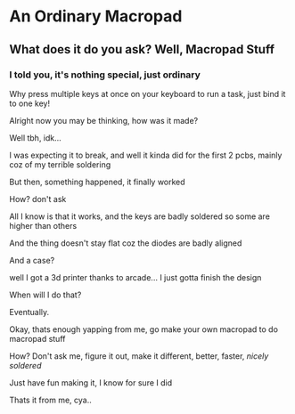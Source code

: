 # An Ordinary Macropad
## What does it do you ask? Well, Macropad Stuff
### I told you, it's nothing special, just ordinary

Why press multiple keys at once on your keyboard to run a task, just bind it to one key!

Alright now you may be thinking, how was it made?

Well tbh, idk...

I was expecting it to break, and well it kinda did for the first 2 pcbs, mainly coz of my terrible soldering

But then, something happened, it finally worked

How? don't ask

All I know is that it works, and the keys are badly soldered so some are higher than others

And the thing doesn't stay flat coz the diodes are badly aligned

And a case?

well I got a 3d printer thanks to arcade... I just gotta finish the design

When will I do that?

Eventually.

Okay, thats enough yapping from me, go make your own macropad to do macropad stuff

How? Don't ask me, figure it out, make it different, better, faster, *nicely soldered*

Just have fun making it, I know for sure I did

Thats it from me, cya..
